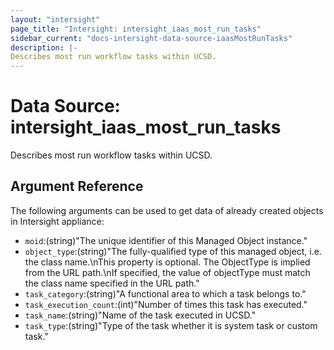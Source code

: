 ```yaml
---
layout: "intersight"
page_title: "Intersight: intersight_iaas_most_run_tasks"
sidebar_current: "docs-intersight-data-source-iaasMostRunTasks"
description: |-
Describes most run workflow tasks within UCSD.
---
```


# Data Source: intersight_iaas_most_run_tasks
Describes most run workflow tasks within UCSD.
## Argument Reference
The following arguments can be used to get data of already created objects in Intersight appliance:
* `moid`:(string)"The unique identifier of this Managed Object instance."
* `object_type`:(string)"The fully-qualified type of this managed object, i.e. the class name.\nThis property is optional. The ObjectType is implied from the URL path.\nIf specified, the value of objectType must match the class name specified in the URL path."
* `task_category`:(string)"A functional area to which a task belongs to."
* `task_execution_count`:(int)"Number of times this task has executed."
* `task_name`:(string)"Name of the task executed in UCSD."
* `task_type`:(string)"Type of the task whether it is system task or custom task."
